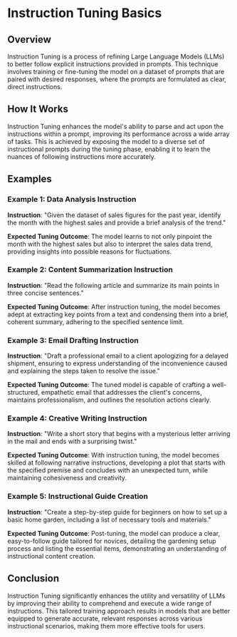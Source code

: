 # Instruction Tuning Basics

## Overview
Instruction Tuning is a process of refining Large Language Models (LLMs) to better follow explicit instructions provided in prompts. This technique involves training or fine-tuning the model on a dataset of prompts that are paired with desired responses, where the prompts are formulated as clear, direct instructions.

## How It Works
Instruction Tuning enhances the model's ability to parse and act upon the instructions within a prompt, improving its performance across a wide array of tasks. This is achieved by exposing the model to a diverse set of instructional prompts during the tuning phase, enabling it to learn the nuances of following instructions more accurately.

## Examples

### Example 1: Data Analysis Instruction
**Instruction**: "Given the dataset of sales figures for the past year, identify the month with the highest sales and provide a brief analysis of the trend."

**Expected Tuning Outcome**: The model learns to not only pinpoint the month with the highest sales but also to interpret the sales data trend, providing insights into possible reasons for fluctuations.

### Example 2: Content Summarization Instruction
**Instruction**: "Read the following article and summarize its main points in three concise sentences."

**Expected Tuning Outcome**: After instruction tuning, the model becomes adept at extracting key points from a text and condensing them into a brief, coherent summary, adhering to the specified sentence limit.

### Example 3: Email Drafting Instruction
**Instruction**: "Draft a professional email to a client apologizing for a delayed shipment, ensuring to express understanding of the inconvenience caused and explaining the steps taken to resolve the issue."

**Expected Tuning Outcome**: The tuned model is capable of crafting a well-structured, empathetic email that addresses the client's concerns, maintains professionalism, and outlines the resolution actions clearly.

### Example 4: Creative Writing Instruction
**Instruction**: "Write a short story that begins with a mysterious letter arriving in the mail and ends with a surprising twist."

**Expected Tuning Outcome**: With instruction tuning, the model becomes skilled at following narrative instructions, developing a plot that starts with the specified premise and concludes with an unexpected turn, while maintaining cohesiveness and creativity.

### Example 5: Instructional Guide Creation
**Instruction**: "Create a step-by-step guide for beginners on how to set up a basic home garden, including a list of necessary tools and materials."

**Expected Tuning Outcome**: Post-tuning, the model can produce a clear, easy-to-follow guide tailored for novices, detailing the gardening setup process and listing the essential items, demonstrating an understanding of instructional content creation.

## Conclusion
Instruction Tuning significantly enhances the utility and versatility of LLMs by improving their ability to comprehend and execute a wide range of instructions. This tailored training approach results in models that are better equipped to generate accurate, relevant responses across various instructional scenarios, making them more effective tools for users.
